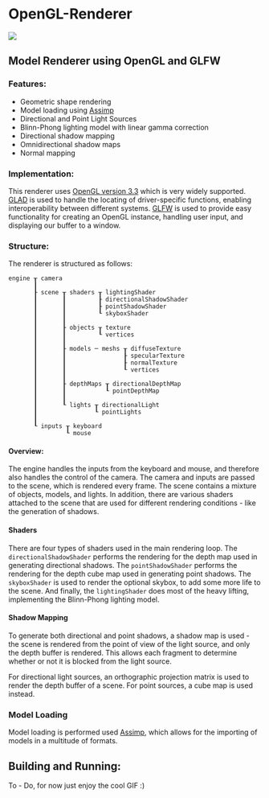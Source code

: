 # OpenGL-Renderer
![](./doc/demo.gif)
## Model Renderer using OpenGL and GLFW
### Features:
* Geometric shape rendering
* Model loading using [Assimp](http://assimp.org/)
* Directional and Point Light Sources
* Blinn-Phong lighting model with linear gamma correction
* Directional shadow mapping
* Omnidirectional shadow maps
* Normal mapping
### Implementation:
This renderer uses [OpenGL version 3.3](https://registry.khronos.org/OpenGL/specs/gl/glspec33.core.pdf) which is very widely supported. [GLAD](https://github.com/Dav1dde/glad) is used to handle the locating of driver-specific functions, enabling interoperability between different systems. [GLFW](https://www.glfw.org/) is used to provide easy functionality for creating an OpenGL instance, handling user input, and displaying our buffer to a window. 
### Structure:
The renderer is structured as follows:
```
engine ┰ camera
       ┃
       ┠ scene ┰ shaders ┰ lightingShader
       ┃       ┃         ┠ directionalShadowShader
       ┃       ┃         ┠ pointShadowShader
       ┃       ┃         ┖ skyboxShader
       ┃       ┃
       ┃       ┠ objects ┰ texture
       ┃       ┃         ┖ vertices
       ┃       ┃
       ┃       ┠ models ─ meshs ┰ diffuseTexture
       ┃       ┃                ┠ specularTexture
       ┃       ┃                ┠ normalTexture
       ┃       ┃                ┖ vertices
       ┃       ┃
       ┃       ┠ depthMaps ┰ directionalDepthMap
       ┃       ┃           ┖ pointDepthMap
       ┃       ┃
       ┃       ┖ lights ┰ directionalLight
       ┃                ┖ pointLights
       ┃
       ┖ inputs ┰ keyboard
                ┖ mouse
```
#### Overview:
The engine handles the inputs from the keyboard and mouse, and therefore also handles the control of the camera. The camera and inputs are passed to the scene, which is rendered every frame. The scene contains a mixture of objects, models, and lights. In addition, there are various shaders attached to the scene that are used for different rendering conditions - like the generation of shadows.
#### Shaders
There are four types of shaders used in the main rendering loop. The `directionalShadowShader` performs the rendering for the depth map used in generating directional shadows. The `pointShadowShader` performs the rendering for the depth cube map used in generating point shadows. The `skyboxShader` is used to render the optional skybox, to add some more life to the scene. And finally, the `lightingShader` does most of the heavy lifting, implementing the Blinn-Phong lighting model.
#### Shadow Mapping
To generate both directional and point shadows, a shadow map is used - the scene is rendered from the point of view of the light source, and only the depth buffer is rendered. This allows each fragment to determine whether or not it is blocked from the light source. 

For directional light sources, an orthographic projection matrix is used to render the depth buffer of a scene. For point sources, a cube map is used instead. 
### Model Loading
Model loading is performed used [Assimp](http://assimp.org/), which allows for the importing of models in a multitude of formats. 
## Building and Running:
To - Do, for now just enjoy the cool GIF :)